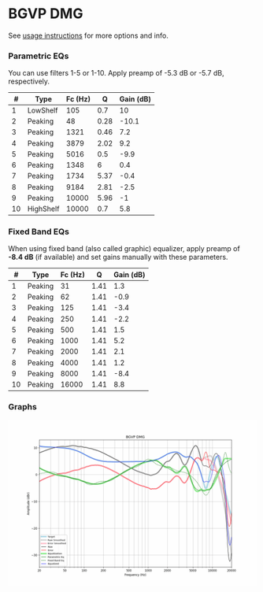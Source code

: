 # BGVP DMG
See [usage instructions](https://github.com/jaakkopasanen/AutoEq#usage) for more options and info.

### Parametric EQs
You can use filters 1-5 or 1-10. Apply preamp of -5.3 dB or -5.7 dB, respectively.

|   # | Type      |   Fc (Hz) |    Q |   Gain (dB) |
|-----|-----------|-----------|------|-------------|
|   1 | LowShelf  |       105 | 0.7  |        10   |
|   2 | Peaking   |        48 | 0.28 |       -10.1 |
|   3 | Peaking   |      1321 | 0.46 |         7.2 |
|   4 | Peaking   |      3879 | 2.02 |         9.2 |
|   5 | Peaking   |      5016 | 0.5  |        -9.9 |
|   6 | Peaking   |      1348 | 6    |         0.4 |
|   7 | Peaking   |      1734 | 5.37 |        -0.4 |
|   8 | Peaking   |      9184 | 2.81 |        -2.5 |
|   9 | Peaking   |     10000 | 5.96 |        -1   |
|  10 | HighShelf |     10000 | 0.7  |         5.8 |

### Fixed Band EQs
When using fixed band (also called graphic) equalizer, apply preamp of **-8.4 dB** (if available) and set gains manually with these parameters.

|   # | Type    |   Fc (Hz) |    Q |   Gain (dB) |
|-----|---------|-----------|------|-------------|
|   1 | Peaking |        31 | 1.41 |         1.3 |
|   2 | Peaking |        62 | 1.41 |        -0.9 |
|   3 | Peaking |       125 | 1.41 |        -3.4 |
|   4 | Peaking |       250 | 1.41 |        -2.2 |
|   5 | Peaking |       500 | 1.41 |         1.5 |
|   6 | Peaking |      1000 | 1.41 |         5.2 |
|   7 | Peaking |      2000 | 1.41 |         2.1 |
|   8 | Peaking |      4000 | 1.41 |         1.2 |
|   9 | Peaking |      8000 | 1.41 |        -8.4 |
|  10 | Peaking |     16000 | 1.41 |         8.8 |

### Graphs
![](./BGVP%20DMG.png)
